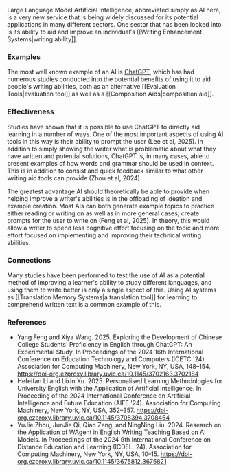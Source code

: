 Large Language Model Artificial Intelligence, abbreviated simply as AI here, is a very new service that is being widely discussed for its potential applications in many different sectors. One sector that has been looked into is its ability to aid and improve an individual's [[Writing Enhancement Systems|writing ability]].
### Examples

The most well known example of an AI is [ChatGPT](https://chatgpt.com/), which has had numerous studies conducted into the potential benefits of using it to aid people's writing abilities, both as an alternative [[Evaluation Tools|evaluation tool]] as well as a [[Composition Aids|composition aid]].
### Effectiveness

Studies have shown that it is possible to use ChatGPT to directly aid learning in a number of ways. One of the most important aspects of using AI tools in this way is their ability to prompt the user (Lee et al, 2025). In addition to simply showing the writer what is problematic about what they have written and potential solutions, ChatGPT is, in many cases, able to present examples of how words and grammar should be used in context. This is in addition to consist and quick feedback similar to what other writing aid tools can provide (Zhou et al, 2024)

The greatest advantage AI should theoretically be able to provide when helping improve a writer's abilities is in the offloading of ideation and example creation. Most AIs can both generate example topics to practice either reading or writing on as well as in more general cases, create prompts for the user to write on (Feng et al, 2025). In theory, this would allow a writer to spend less cognitive effort focusing on the topic and more effort focused on implementing and improving their technical writing abilities. 
### Connections

Many studies have been performed to test the use of AI as a potential method of improving a learner's ability to study different languages, and using them to write better is only a single aspect of this. Using AI systems as [[Translation Memory Systems|a translation tool]] for learning to comprehend written text is a common example of this.
### References

- Yang Feng and Xiya Wang. 2025. Exploring the Development of Chinese College Students' Proficiency in English through ChatGPT: An Experimental Study. In Proceedings of the 2024 16th International Conference on Education Technology and Computers (ICETC '24). Association for Computing Machinery, New York, NY, USA, 148–154. https://doi-org.ezproxy.library.uvic.ca/10.1145/3702163.3702184
- Hefeifan Li and Lixin Xu. 2025. Personalised Learning Methodologies for University English with the Application of Artificial Intelligence. In Proceeding of the 2024 International Conference on Artificial Intelligence and Future Education (AIFE '24). Association for Computing Machinery, New York, NY, USA, 352–357. https://doi-org.ezproxy.library.uvic.ca/10.1145/3708394.3708454
- YuJie Zhou, JunJie Qi, Qiao Zeng, and NingNing Liu. 2024. Research on the Application of WAgent in English Writing Teaching Based on AI Models. In Proceedings of the 2024 9th International Conference on Distance Education and Learning (ICDEL '24). Association for Computing Machinery, New York, NY, USA, 10–15. https://doi-org.ezproxy.library.uvic.ca/10.1145/3675812.3675821